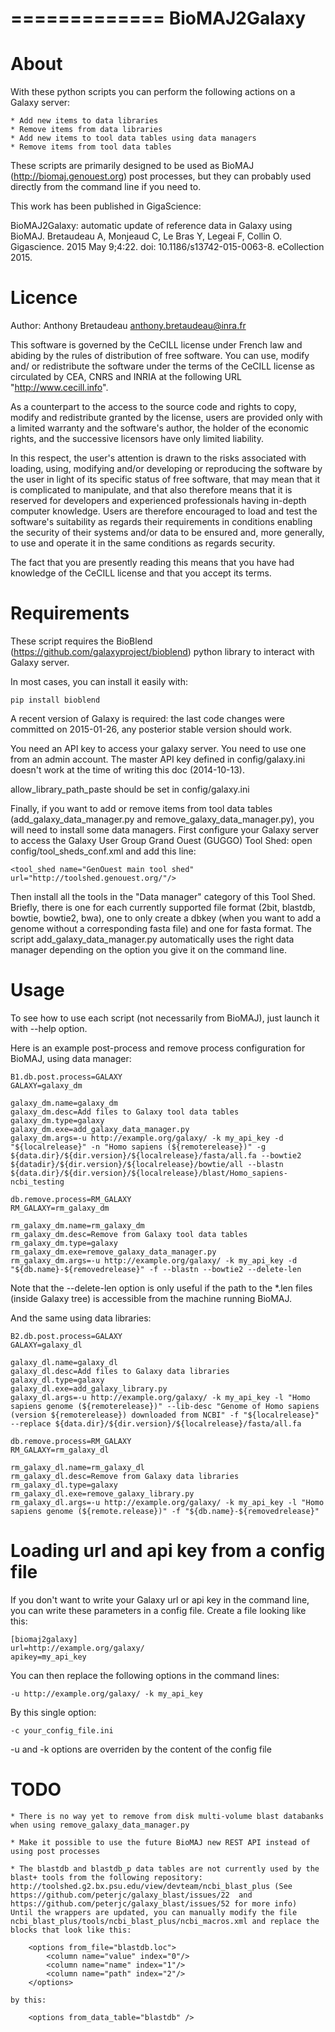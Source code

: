 =============
BioMAJ2Galaxy
=============

About
=====

With these python scripts you can perform the following actions on a Galaxy server:

    * Add new items to data libraries
    * Remove items from data libraries
    * Add new items to tool data tables using data managers
    * Remove items from tool data tables

These scripts are primarily designed to be used as BioMAJ (http://biomaj.genouest.org) post processes,
but they can probably used directly from the command line if you need to.

This work has been published in GigaScience:

BioMAJ2Galaxy: automatic update of reference data in Galaxy using BioMAJ.
Bretaudeau A, Monjeaud C, Le Bras Y, Legeai F, Collin O.
Gigascience. 2015 May 9;4:22. doi: 10.1186/s13742-015-0063-8. eCollection 2015.

Licence
=======

Author: Anthony Bretaudeau <anthony.bretaudeau@inra.fr>

This software is governed by the CeCILL license under French law and
abiding by the rules of distribution of free software.  You can  use,
modify and/ or redistribute the software under the terms of the CeCILL
license as circulated by CEA, CNRS and INRIA at the following URL
"http://www.cecill.info".

As a counterpart to the access to the source code and  rights to copy,
modify and redistribute granted by the license, users are provided only
with a limited warranty  and the software's author,  the holder of the
economic rights,  and the successive licensors  have only  limited
liability.

In this respect, the user's attention is drawn to the risks associated
with loading,  using,  modifying and/or developing or reproducing the
software by the user in light of its specific status of free software,
that may mean  that it is complicated to manipulate,  and  that  also
therefore means  that it is reserved for developers  and  experienced
professionals having in-depth computer knowledge. Users are therefore
encouraged to load and test the software's suitability as regards their
requirements in conditions enabling the security of their systems and/or
data to be ensured and,  more generally, to use and operate it in the
same conditions as regards security.

The fact that you are presently reading this means that you have had
knowledge of the CeCILL license and that you accept its terms.

Requirements
============

These script requires the BioBlend (https://github.com/galaxyproject/bioblend) python library to interact with Galaxy server.

In most cases, you can install it easily with:

    pip install bioblend

A recent version of Galaxy is required: the last code changes were committed on 2015-01-26, any posterior stable version should work.

You need an API key to access your galaxy server. You need to use one from an admin account. The master API key defined in config/galaxy.ini doesn't work at the time of writing this doc (2014-10-13).

allow_library_path_paste should be set in config/galaxy.ini

Finally, if you want to add or remove items from tool data tables (add_galaxy_data_manager.py and remove_galaxy_data_manager.py), you will need to install some data managers.
First configure your Galaxy server to access the Galaxy User Group Grand Ouest (GUGGO) Tool Shed: open config/tool_sheds_conf.xml and add this line:

    <tool_shed name="GenOuest main tool shed" url="http://toolshed.genouest.org/"/>

Then install all the tools in the "Data manager" category of this Tool Shed. Briefly, there is one for each currently supported file format (2bit, blastdb, bowtie, bowtie2, bwa), one to only create a dbkey (when you want to add a genome without a corresponding fasta file) and one for fasta format. The script add_galaxy_data_manager.py automatically uses the right data manager depending on the option you give it on the command line.

Usage
=====

To see how to use each script (not necessarily from BioMAJ), just launch it with --help option.

Here is an example post-process and remove process configuration for BioMAJ, using data manager:

    B1.db.post.process=GALAXY
    GALAXY=galaxy_dm

    galaxy_dm.name=galaxy_dm
    galaxy_dm.desc=Add files to Galaxy tool data tables
    galaxy_dm.type=galaxy
    galaxy_dm.exe=add_galaxy_data_manager.py
    galaxy_dm.args=-u http://example.org/galaxy/ -k my_api_key -d "${localrelease}" -n "Homo sapiens (${remoterelease})" -g ${data.dir}/${dir.version}/${localrelease}/fasta/all.fa --bowtie2 ${datadir}/${dir.version}/${localrelease}/bowtie/all --blastn ${data.dir}/${dir.version}/${localrelease}/blast/Homo_sapiens-ncbi_testing

    db.remove.process=RM_GALAXY
    RM_GALAXY=rm_galaxy_dm

    rm_galaxy_dm.name=rm_galaxy_dm
    rm_galaxy_dm.desc=Remove from Galaxy tool data tables
    rm_galaxy_dm.type=galaxy
    rm_galaxy_dm.exe=remove_galaxy_data_manager.py
    rm_galaxy_dm.args=-u http://example.org/galaxy/ -k my_api_key -d "${db.name}-${removedrelease}" -f --blastn --bowtie2 --delete-len

Note that the --delete-len option is only useful if the path to the *.len files (inside Galaxy tree) is accessible from the machine running BioMAJ.

And the same using data libraries:

    B2.db.post.process=GALAXY
    GALAXY=galaxy_dl

    galaxy_dl.name=galaxy_dl
    galaxy_dl.desc=Add files to Galaxy data libraries
    galaxy_dl.type=galaxy
    galaxy_dl.exe=add_galaxy_library.py
    galaxy_dl.args=-u http://example.org/galaxy/ -k my_api_key -l "Homo sapiens genome (${remoterelease})" --lib-desc "Genome of Homo sapiens (version ${remoterelease}) downloaded from NCBI" -f "${localrelease}" --replace ${data.dir}/${dir.version}/${localrelease}/fasta/all.fa

    db.remove.process=RM_GALAXY
    RM_GALAXY=rm_galaxy_dl

    rm_galaxy_dl.name=rm_galaxy_dl
    rm_galaxy_dl.desc=Remove from Galaxy data libraries
    rm_galaxy_dl.type=galaxy
    rm_galaxy_dl.exe=remove_galaxy_library.py
    rm_galaxy_dl.args=-u http://example.org/galaxy/ -k my_api_key -l "Homo sapiens genome (${remote.release})" -f "${db.name}-${removedrelease}"


Loading url and api key from a config file
==========================================

If you don't want to write your Galaxy url or api key in the command line, you can write these parameters in a config file.
Create a file looking like this:

    [biomaj2galaxy]
    url=http://example.org/galaxy/
    apikey=my_api_key

You can then replace the following options in the command lines:

    -u http://example.org/galaxy/ -k my_api_key

By this single option:

    -c your_config_file.ini

-u and -k options are overriden by the content of the config file

TODO
====

    * There is no way yet to remove from disk multi-volume blast databanks when using remove_galaxy_data_manager.py

    * Make it possible to use the future BioMAJ new REST API instead of using post processes

    * The blastdb and blastdb_p data tables are not currently used by the blast+ tools from the following repository: http://toolshed.g2.bx.psu.edu/view/devteam/ncbi_blast_plus (See https://github.com/peterjc/galaxy_blast/issues/22  and https://github.com/peterjc/galaxy_blast/issues/52 for more info)
    Until the wrappers are updated, you can manually modify the file ncbi_blast_plus/tools/ncbi_blast_plus/ncbi_macros.xml and replace the blocks that look like this:

        <options from_file="blastdb.loc">
            <column name="value" index="0"/>
            <column name="name" index="1"/>
            <column name="path" index="2"/>
        </options>

    by this:

        <options from_data_table="blastdb" />

